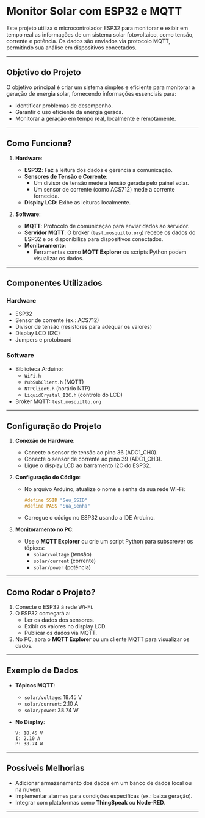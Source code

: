 
# **Monitor Solar com ESP32 e MQTT**

Este projeto utiliza o microcontrolador ESP32 para monitorar e exibir em tempo real as informações de um sistema solar fotovoltaico, como tensão, corrente e potência. Os dados são enviados via protocolo MQTT, permitindo sua análise em dispositivos conectados.

---

## **Objetivo do Projeto**

O objetivo principal é criar um sistema simples e eficiente para monitorar a geração de energia solar, fornecendo informações essenciais para:
- Identificar problemas de desempenho.
- Garantir o uso eficiente da energia gerada.
- Monitorar a geração em tempo real, localmente e remotamente.

---

## **Como Funciona?**

1. **Hardware**:
   - **ESP32**: Faz a leitura dos dados e gerencia a comunicação.
   - **Sensores de Tensão e Corrente**:
     - Um divisor de tensão mede a tensão gerada pelo painel solar.
     - Um sensor de corrente (como ACS712) mede a corrente fornecida.
   - **Display LCD**: Exibe as leituras localmente.

2. **Software**:
   - **MQTT**: Protocolo de comunicação para enviar dados ao servidor.
   - **Servidor MQTT**: O broker (`test.mosquitto.org`) recebe os dados do ESP32 e os disponibiliza para dispositivos conectados.
   - **Monitoramento**:
     - Ferramentas como **MQTT Explorer** ou scripts Python podem visualizar os dados.

---

## **Componentes Utilizados**

### **Hardware**
- ESP32
- Sensor de corrente (ex.: ACS712)
- Divisor de tensão (resistores para adequar os valores)
- Display LCD (I2C)
- Jumpers e protoboard

### **Software**
- Biblioteca Arduino:
  - `WiFi.h`
  - `PubSubClient.h` (MQTT)
  - `NTPClient.h` (horário NTP)
  - `LiquidCrystal_I2C.h` (controle do LCD)
- Broker MQTT: `test.mosquitto.org`

---

## **Configuração do Projeto**

1. **Conexão do Hardware**:
   - Conecte o sensor de tensão ao pino 36 (ADC1_CH0).
   - Conecte o sensor de corrente ao pino 39 (ADC1_CH3).
   - Ligue o display LCD ao barramento I2C do ESP32.

2. **Configuração do Código**:
   - No arquivo Arduino, atualize o nome e senha da sua rede Wi-Fi:
     ```cpp
     #define SSID "Seu_SSID"
     #define PASS "Sua_Senha"
     ```
   - Carregue o código no ESP32 usando a IDE Arduino.

3. **Monitoramento no PC**:
   - Use o **MQTT Explorer** ou crie um script Python para subscrever os tópicos:
     - `solar/voltage` (tensão)
     - `solar/current` (corrente)
     - `solar/power` (potência)

---

## **Como Rodar o Projeto?**

1. Conecte o ESP32 à rede Wi-Fi.
2. O ESP32 começará a:
   - Ler os dados dos sensores.
   - Exibir os valores no display LCD.
   - Publicar os dados via MQTT.
3. No PC, abra o **MQTT Explorer** ou um cliente MQTT para visualizar os dados.

---

## **Exemplo de Dados**

- **Tópicos MQTT**:
  - `solar/voltage`: 18.45 V
  - `solar/current`: 2.10 A
  - `solar/power`: 38.74 W

- **No Display**:
  ```
  V: 18.45 V
  I: 2.10 A
  P: 38.74 W
  ```

---

## **Possíveis Melhorias**

- Adicionar armazenamento dos dados em um banco de dados local ou na nuvem.
- Implementar alarmes para condições específicas (ex.: baixa geração).
- Integrar com plataformas como **ThingSpeak** ou **Node-RED**.

---


